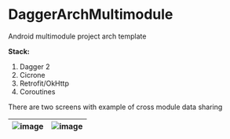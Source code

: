 # DaggerArchMultimodule

Android multimodule project arch template

**Stack:**
1. Dagger 2
2. Cicrone
3. Retrofit/OkHttp
4. Coroutines

There are two screens with example of cross module data sharing 

| ![image](https://user-images.githubusercontent.com/13554528/206872091-021e3222-de56-4ffa-9117-2c700078f214.png) | ![image](https://user-images.githubusercontent.com/13554528/206872095-7a4611bf-3541-4902-b47a-98033940b08a.png) |
| ----------- | ----------- |
